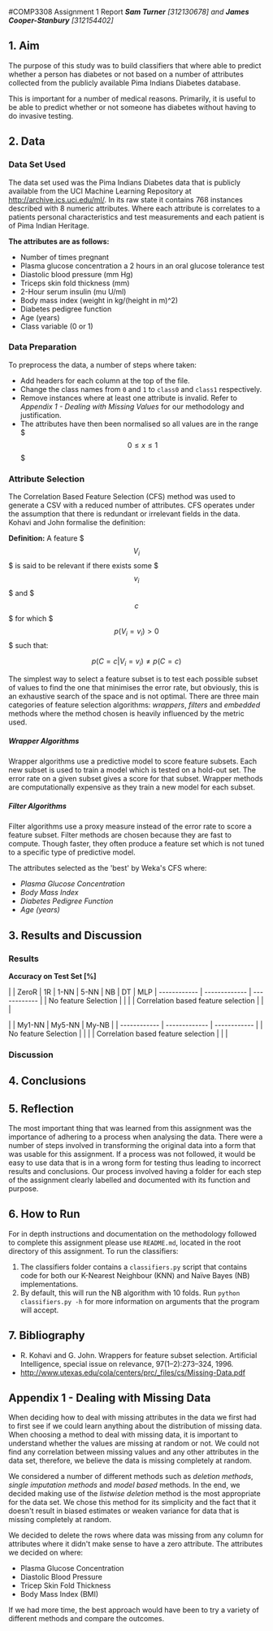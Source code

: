 #COMP3308 Assignment 1 Report
***Sam Turner** [312130678] and **James Cooper-Stanbury** [312154402]*

## 1. Aim

The purpose of this study was to build classifiers that where able to predict whether a person has diabetes or not based on a number of attributes collected from the publicly available Pima Indians Diabetes database.

This is important for a number of medical reasons. Primarily, it is useful to be able to predict whether or not someone has diabetes without having to do invasive testing.


## 2. Data

### Data Set Used

The data set used was the Pima Indians Diabetes data that is publicly available from the UCI Machine Learning Repository at http://archive.ics.uci.edu/ml/. In its raw state it contains 768 instances described with 8 numeric attributes. Where each attribute is correlates to a patients personal characteristics and test measurements and each patient is of Pima Indian Heritage.

**The attributes are as follows:**

   * Number of times pregnant
   * Plasma glucose concentration a 2 hours in an oral glucose tolerance test
   * Diastolic blood pressure (mm Hg)
   * Triceps skin fold thickness (mm)
   * 2-Hour serum insulin (mu U/ml)
   * Body mass index (weight in kg/(height in m)^2)
   * Diabetes pedigree function
   * Age (years)
   * Class variable (0 or 1)


### Data Preparation

To preprocess the data, a number of steps where taken:

* Add headers for each column at the top of the file.
* Change the class names from `0` and `1` to `class0` and `class1` respectively.
* Remove instances where at least one attribute is invalid. Refer to *Appendix 1 - Dealing with Missing Values* for our methodology and justification.
* The attributes have then been normalised so all values are in the range $$$0 ≤ x ≤ 1$$$

### Attribute Selection

The Correlation Based Feature Selection (CFS) method was used to generate a CSV with a reduced number of attributes. CFS operates under the assumption that there is redundant or irrelevant fields in the data. Kohavi and John formalise the definition:

**Definition:** A feature $$$V_i$$$ is said to be relevant if there exists some $$$v_i$$$ and $$$c$$$ for which $$$p(V_i = v_i) > 0$$$ such that:

$$
p(C =c|V_i =v_i) \neq p(C =c)
$$

The simplest way to select a feature subset is to test each possible subset of values to find the one that minimises the error rate, but obviously, this is an exhaustive search of the space and is not optimal. There are three main categories of feature selection algorithms: *wrappers*, *filters* and *embedded* methods where the method chosen is heavily influenced by the metric used.

##### Wrapper Algorithms

Wrapper algorithms use a predictive model to score feature subsets. Each new subset is used to train a model which is tested on a hold-out set. The error rate on a given subset gives a score for that subset. Wrapper methods are computationally expensive as they train a new model for each subset.

##### Filter Algorithms

Filter algorithms use a proxy measure instead of the error rate to score a feature subset. Filter methods are chosen because they are fast to compute. Though faster, they often produce a feature set which is not tuned to a specific type of predictive model.

The attributes selected as the 'best' by Weka's CFS where:

* *Plasma Glucose Concentration*
* *Body Mass Index*
* *Diabetes Pedigree Function*
* *Age (years)*


## 3. Results and Discussion

### Results

**Accuracy on Test Set [%]**

|										 | ZeroR | 1R | 1-NN | 5-NN | NB | DT | MLP
| ------------ 							| ------------- | ------------ |
| No feature Selection |  |  |
| Correlation based feature selection |   |  |

|										 | My1-NN | My5-NN | My-NB |
| ------------ 							| ------------- | ------------ |
| No feature Selection |   |  |
| Correlation based feature selection |  | |

### Discussion


## 4. Conclusions

## 5. Reflection

The most important thing that was learned from this assignment was the importance of adhering to a process when analysing the data. There were a number of steps involved in transforming the original data into a form that was usable for this assignment. If a process was not followed, it would be easy to use data that is in a wrong form for testing thus leading to incorrect results and conclusions. Our process involved having a folder for each step of the assignment clearly labelled and documented with its function and purpose.


## 6. How to Run

For in depth instructions and documentation on the methodology followed to complete this assignment please use `README.md`, located in the root directory of this assignment. To run the classifiers:

1. The classifiers folder contains a `classifiers.py` script that contains code for both our K-Nearest Neighbour (KNN) and Naïve Bayes (NB) implementations.
2. By default, this will run the NB algorithm with 10 folds. Run `python classifiers.py -h` for more information on arguments that the program will accept.


## 7. Bibliography

* R. Kohavi and G. John. Wrappers for feature subset selection. Artificial Intelligence, special issue on relevance, 97(1–2):273–324, 1996.
* http://www.utexas.edu/cola/centers/prc/_files/cs/Missing-Data.pdf

## Appendix 1 - Dealing with Missing Data

When deciding how to deal with missing attributes in the data we first had to first see if we could learn anything about the distribution of missing data. When choosing a method to deal with missing data, it is important to understand whether the values are missing at random or not. We could not find any correlation between missing values and any other attributes in the data set, therefore, we believe the data is missing completely at random.

We considered a number of different methods such as *deletion methods*, *single imputation methods* and *model based* methods. In the end, we decided making use of the *listwise deletion* method is the most appropriate for the data set. We chose this method for its simplicity and the fact that it doesn't result in biased estimates or weaken variance for data that is missing completely at random.

We decided to delete the rows where data was missing from any column for attributes where it didn't make sense to have a zero attribute. The attributes we decided on where:

* Plasma Glucose Concentration
* Diastolic Blood Pressure
* Tricep Skin Fold Thickness
* Body Mass Index (BMI)

If we had more time, the best approach would have been to try a variety of different methods and compare the outcomes.